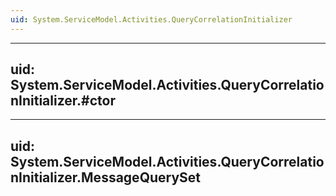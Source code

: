 ```yaml
---
uid: System.ServiceModel.Activities.QueryCorrelationInitializer
---
```


---
uid: System.ServiceModel.Activities.QueryCorrelationInitializer.#ctor
---

---
uid: System.ServiceModel.Activities.QueryCorrelationInitializer.MessageQuerySet
---

